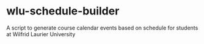 # wlu-schedule-builder
A script to generate course calendar events based on schedule for students at Wilfrid Laurier University
